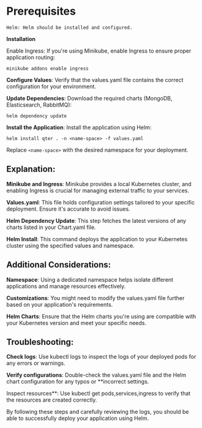 

# Prerequisites
    Helm: Helm should be installed and configured.

**Installation**

Enable Ingress: If you're using Minikube, enable Ingress to ensure proper application routing:

    minikube addons enable ingress

**Configure Values**: Verify that the values.yaml file contains the correct configuration for your environment.

**Update Dependencies**: Download the required charts (MongoDB, Elasticsearch, RabbitMQ):

    helm dependency update

**Install the Application**: Install the application using Helm:

    helm install qter . -n <name-space> -f values.yaml

   Replace `<name-space>` with the desired namespace for your deployment.

## Explanation:

**Minikube and Ingress**: Minikube provides a local Kubernetes cluster, and enabling Ingress is crucial for managing external traffic to your services.

**Values.yaml**: This file holds configuration settings tailored to your specific deployment. Ensure it's accurate to avoid issues.

**Helm Dependency Update**: This step fetches the latest versions of any charts listed in your Chart.yaml file.

**Helm Install**: This command deploys the application to your Kubernetes cluster using the specified values and namespace. 

## Additional Considerations:

**Namespace**: Using a dedicated namespace helps isolate different applications and manage resources effectively.

**Customizations**: You might need to modify the values.yaml file further based on your application's requirements.

**Helm Charts**: Ensure that the Helm charts you're using are compatible with your Kubernetes version and meet your specific needs.

## Troubleshooting:

**Check logs**: Use kubectl logs to inspect the logs of your deployed pods for any errors or warnings.

**Verify configurations**: Double-check the values.yaml file and the Helm chart configuration for any typos or **incorrect settings.

Inspect resources**: Use kubectl get pods,services,ingress to verify that the resources are created correctly.

By following these steps and carefully reviewing the logs, you should be able to successfully deploy your application using Helm.
